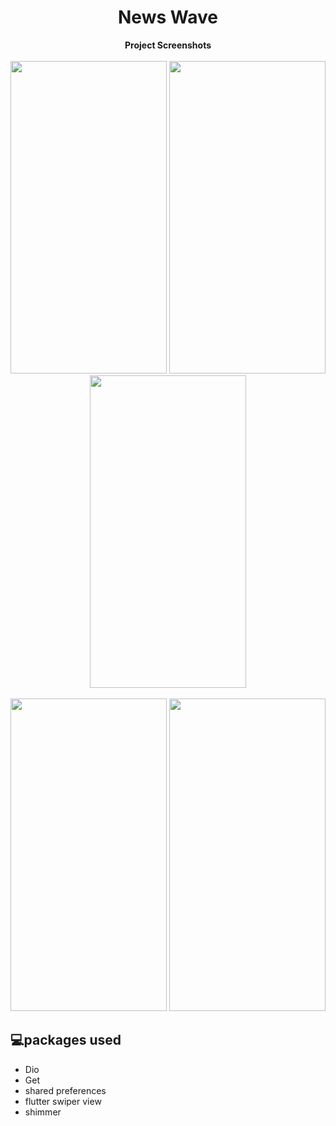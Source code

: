 <h1 align="center" id="title">News Wave</h1>
<p align="center">
  <b>Project Screenshots</b>
  <br><br>
  <img src="https://i.postimg.cc/zXZSmWbg/Screenshot-20231217-225012.jpg" width="250" height = "500" >
  <img src="https://i.postimg.cc/yxBdjVxk/Screenshot-20231217-225507.jpg" width="250" height = "500">
  <img src="https://i.postimg.cc/Wz6DcdCG/Screenshot-20231217-225253.jpg" width="250" height = "500" >
  <br><br>
  <img src="https://i.postimg.cc/hthGpZDb/Screenshot-20231217-225205.jpg" width="250" height = "500">
  <img src="https://i.postimg.cc/DyPGtN39/Screenshot-20231217-225235.jpg" width="250" height = "500">
</p>
<h2>💻packages used</h2>

*   Dio
*   Get
*   shared preferences
*   flutter swiper view
*   shimmer
